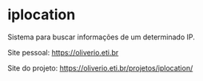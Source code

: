 # iplocation
Sistema para buscar informações de um determinado IP.

Site pessoal: https://oliverio.eti.br

Site do projeto: https://oliverio.eti.br/projetos/iplocation/
